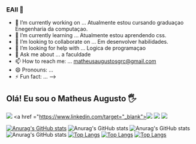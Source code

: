 ### EAII 👋

- 🔭 I’m currently working on ... Atualmente estou cursando graduaçao Enegenharia da computaçao. 
- 🌱 I’m currently learning ... Atualmente estou aprendendo css.
- 👯 I’m looking to collaborate on ... Em desenvolver habilidades.
- 🤔 I’m looking for help with ... Logica de programaçao 
- 💬 Ask me about ... a faculdade
- 📫 How to reach me: ... matheusaugustosgrc@gmail.com
- 😄 Pronouns: ...
- ⚡ Fun fact: ...
-->
## Olá! Eu sou o Matheus Augusto 🖐️


<a href = "matheusaugustosgrc@gmail.com"><img src="https://img.shields.io/badge/Gmail-D14836?style=for-the-badge&logo=gmail&logoColor=white" target="_blank"></a>
<a href ="https://www.linkedin.com/target="_blank"><img src="https://img.shields.io/badge/-LinkedIn-%230077B5?style=for-the-badge&logo=linkedin&logoColor=white" target="_blank"></a>
 <a href="https://www.instagram.com/matheusaugusto.ofc/?next=%2F" target="_blank"><img src="https://img.shields.io/badge/-Instagram-%23E4405F?style=for-the-badge&logo=instagram&logoColor=white" target="_blank"></a>
 <a href="https://discord.gg/" target="_blank"><img src="https://img.shields.io/badge/Discord-7289DA?style=for-the-badge&logo=discord&logoColor=white" target="_blank"></a> 
 
[![Anurag's GitHub stats](https://github-readme-stats.vercel.app/api?username=matheus-cmais)](https://github.com/anuraghazra/github-readme-stats)
![Anurag's GitHub stats](https://github-readme-stats.vercel.app/api?username=matheus-cmais&hide=contribs,prs)
![Anurag's GitHub stats](https://github-readme-stats.vercel.app/api?username=matheus-cmais&count_private=true)
![Anurag's GitHub stats](https://github-readme-stats.vercel.app/api?username=matheus-cmais&show_icons=true)
[![Top Langs](https://github-readme-stats.vercel.app/api/top-langs/?username=matheus-cmais)](https://github.com/anuraghazra/github-readme-stats)
[![Top Langs](https://github-readme-stats.vercel.app/api/top-langs/?username=matheus-cmais&hide=javascript,html)](https://github.com/anuraghazra/github-readme-stats)
[![Top Langs](https://github-readme-stats.vercel.app/api/top-langs/?username=matheus-cmais&layout=compact)](https://github.com/anuraghazra/github-readme-stats)
